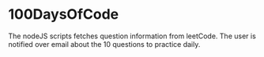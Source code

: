 # 100DaysOfCode

The nodeJS scripts fetches question information from leetCode.
The user is notified over email about the 10 questions to practice daily.


